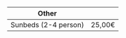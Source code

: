 |Other                |           |
|---------------------|-----------|
|Sunbeds (2-4 person) |25,00€     |